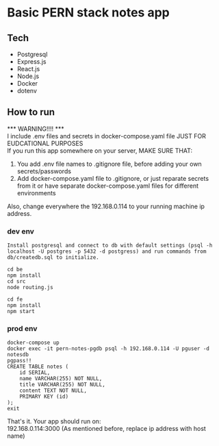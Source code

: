 # Basic PERN stack notes app

## Tech

- Postgresql
- Express.js
- React.js
- Node.js
- Docker
- dotenv

## How to run

*** WARNING!!!! ***  
I include .env files and secrets in docker-compose.yaml file JUST FOR EUDCATIONAL PURPOSES  
If you run this app somewhere on your server, MAKE SURE THAT:
1. You add .env file names to .gitignore file, before adding your own secrets/passwords
2. Add docker-compose.yaml file to .gitignore, or just reparate secrets from it or have separate docker-compose.yaml files for different environments

Also, change everywhere the 192.168.0.114 to your running machine ip address.

### dev env
```
Install postgresql and connect to db with default settings (psql -h localhost -U postgres -p 5432 -d postgress) and run commands from db/createdb.sql to initialize.
```
```
cd be
npm install 
cd src  
node routing.js
```
```
cd fe
npm install 
npm start
```
### prod env

```
docker-compose up
docker exec -it pern-notes-pgdb psql -h 192.168.0.114 -U pguser -d notesdb
pgpass!!
CREATE TABLE notes (
    id SERIAL,
    name VARCHAR(255) NOT NULL,
    title VARCHAR(255) NOT NULL,
    content TEXT NOT NULL,
    PRIMARY KEY (id)
);
exit
```

That's it. Your app should run on:  
192.168.0.114:3000 (As mentioned before, replace ip address with host name)